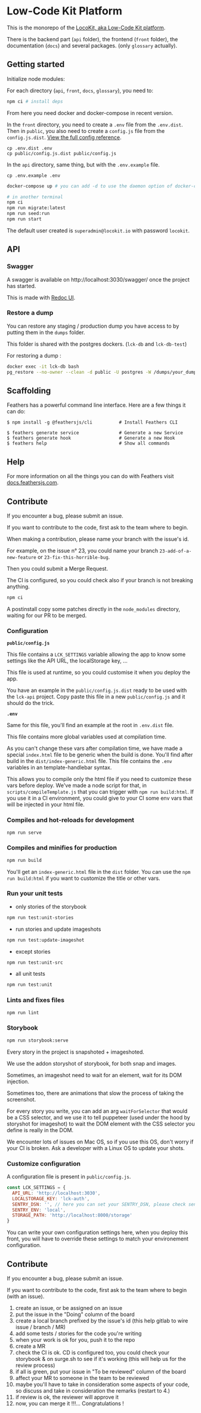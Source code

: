 # Low-Code Kit Platform

This is the monorepo of the [LocoKit, aka Low-Code Kit platform](https://locokit.io).

There is the backend part (`api` folder),
the frontend (`front` folder),
the documentation (`docs`)
and several packages. (only `glossary` actually).

## Getting started

Initialize node modules:

For each directory (`api`, `front`, `docs`, `glossary`), you need to:

```sh
npm ci # install deps
```

From here you need docker and docker-compose in recent version.

In the `front` directory, 
you need to create a `.env` file from the `.env.dist`. Then in `public`, you also need to create a `config.js` file from the `config.js.dist`. [View the full config reference](#customize-configuration).
```
cp .env.dist .env
cp public/config.js.dist public/config.js
```

In the `api` directory,
same thing, but with the `.env.example` file.
```
cp .env.example .env
```

```sh
docker-compose up # you can add -d to use the daemon option of docker-compose

# in another terminal
npm ci
npm run migrate:latest
npm run seed:run
npm run start
```

The default user created is `superadmin@locokit.io` with password `locokit`.

## API


### Swagger

A swagger is available on http://localhost:3030/swagger/ once the project has started.

This is made with [Redoc UI](https://redocly.github.io/redoc/).

### Restore a dump

You can restore any staging / production dump you have access to by putting them
in the `dumps` folder.

This folder is shared with the postgres dockers. (`lck-db` and `lck-db-test`)

For restoring a dump :

```sh
docker exec -it lck-db bash
pg_restore --no-owner --clean -d public -U postgres -W /dumps/your_dump # you'll have to enter the password pouicpouic
```

## Scaffolding

Feathers has a powerful command line interface. Here are a few things it can do:

```
$ npm install -g @feathersjs/cli          # Install Feathers CLI

$ feathers generate service               # Generate a new Service
$ feathers generate hook                  # Generate a new Hook
$ feathers help                           # Show all commands
```

## Help

For more information on all the things you can do with Feathers visit [docs.feathersjs.com](http://docs.feathersjs.com).

## Contribute

If you encounter a bug, please submit an issue.

If you want to contribute to the code,
first ask to the team where to begin.

When making a contribution, please name your branch with the issue's id.

For example, on the issue n° 23, you could name your branch `23-add-of-a-new-feature` or `23-fix-this-horrible-bug`.

Then you could submit a Merge Request.

The CI is configured, so you could check also if your branch is not breaking anything.


```sh
npm ci
```

A postinstall copy some patches directly in the `node_modules` directory,
waiting for our PR to be merged.

### Configuration

**`public/config.js`**

This file contains a `LCK_SETTINGS` variable
allowing the app to know some settings like the API URL, the localStorage key, ...

This file is used at runtime, so you could customise it
when you deploy the app.

You have an example in the `public/config.js.dist` ready to be used
with the `lck-api` project.
Copy paste this file in a new `public/config.js` and it should do the trick.

**`.env`**

Same for this file, you'll find an example at the root in `.env.dist` file.

This file contains more global variables used at compilation time.

As you can't change these vars after compilation time,
we have made a special `index.html` file to be generic when the build is done.
You'll find after build in the `dist/index-generic.html` file.
This file contains the `.env` variables in an template-handlebar syntax.

This allows you to compile only the html file if you need
to customize these vars before deploy.
We've made a node script for that, in `scripts/compileTemplate.js`
that you can trigger with `npm run build:html`.
If you use it in a CI environment,
you could give to your CI some env vars that will be injected in your html file.

### Compiles and hot-reloads for development

```sh
npm run serve
```

### Compiles and minifies for production

```sh
npm run build
```

You'll get an `index-generic.html` file in the `dist` folder.
You can use the `npm run build:html` if you want to customize the title or other vars.

### Run your unit tests

* only stories of the storybook

```sh
npm run test:unit-stories
```

* run stories and update imageshots

```sh
npm run test:update-imageshot
```

* except stories

```sh
npm run test:unit-src
```

* all unit tests

```sh
npm run test:unit
```

### Lints and fixes files

```sh
npm run lint
```

### Storybook

```sh
npm run storybook:serve
```

Every story in the project is snapshoted + imageshoted.

We use the addon storyshot of storybook, for both snap and images.

Sometimes, an imageshot need to wait for an element, wait for its DOM injection.

Sometimes too, there are animations that slow the process of taking the screenshot.

For every story you write, you can add an arg `waitForSelector` that would be a CSS selector,
and we use it to tell puppeteer (used under the hood by storyshot for imageshot)
to wait the DOM element with the CSS selector you define is really in the DOM.

We encounter lots of issues on Mac OS, so if you use this OS,
don't worry if your CI is broken. Ask a developer with a Linux OS to update your shots.

### Customize configuration

A configuration file is present in `public/config.js`.

```js
const LCK_SETTINGS = {
  API_URL: 'http://localhost:3030',
  LOCALSTORAGE_KEY: 'lck-auth',
  SENTRY_DSN: '', // here you can set your SENTRY_DSN, please check sentry documentation
  SENTRY_ENV: 'local',
  STORAGE_PATH: 'http://localhost:8000/storage'
}
```

You can write your own configuration settings here,
when you deploy this front, you will have to override these settings
to match your environement configuration.

## Contribute

If you encounter a bug, please submit an issue.

If you want to contribute to the code,
first ask to the team where to begin (with an issue).

1. create an issue, or be assigned on an issue
2. put the issue in the "Doing" column of the board
3. create a local branch prefixed by the issue's id (this help gitlab to wire issue / branch / MR)
4. add some tests / stories for the code you're writing
5. when your work is ok for you, push it to the repo
6. create a MR
7. check the CI is ok. CD is configured too, you could check your storybook & on surge.sh to see if it's working (this will help us for the review process)
8. if all is green, put your issue in "To be reviewed" column of the board
9. affect your MR to someone in the team to be reviewed
10. maybe you'll have to take in consideration some aspects of your code, so discuss and take in consideration the remarks (restart to 4.)
11. if review is ok, the reviewer will approve it
12. now, you can merge it !!!... Congratulations !
